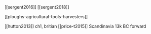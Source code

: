 [[sergent2016]]
[[sergent2018]]

[[ploughs-agricultural-tools-harvesters]]


[[hutton2013]] ch1, britian
[[price-t2015]] Scandinavia 13k BC forward
